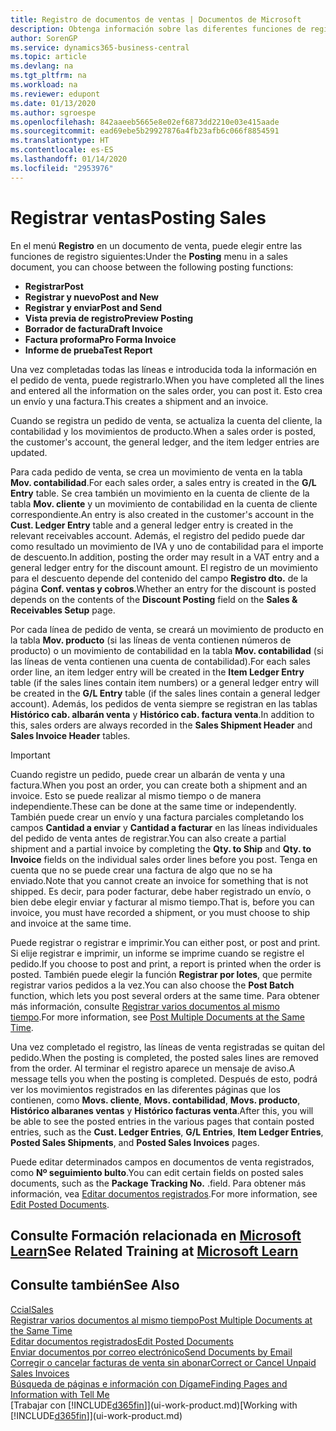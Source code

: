 ```yaml
---
title: Registro de documentos de ventas | Documentos de Microsoft
description: Obtenga información sobre las diferentes funciones de registro para registrar documentos de ventas y cómo puede actualizar los documentos registrados.
author: SorenGP
ms.service: dynamics365-business-central
ms.topic: article
ms.devlang: na
ms.tgt_pltfrm: na
ms.workload: na
ms.reviewer: edupont
ms.date: 01/13/2020
ms.author: sgroespe
ms.openlocfilehash: 842aaeeb5665e8e02ef6873dd2210e03e415aade
ms.sourcegitcommit: ead69ebe5b29927876a4fb23afb6c066f8854591
ms.translationtype: HT
ms.contentlocale: es-ES
ms.lasthandoff: 01/14/2020
ms.locfileid: "2953976"
---
```

# <a name="posting-sales"></a><span data-ttu-id="2bf2b-103">Registrar ventas</span><span class="sxs-lookup"><span data-stu-id="2bf2b-103">Posting Sales</span></span>
<span data-ttu-id="2bf2b-104">En el menú **Registro** en un documento de venta, puede elegir entre las funciones de registro siguientes:</span><span class="sxs-lookup"><span data-stu-id="2bf2b-104">Under the **Posting** menu in a sales document, you can choose between the following posting functions:</span></span>

* <span data-ttu-id="2bf2b-105">**Registrar**</span><span class="sxs-lookup"><span data-stu-id="2bf2b-105">**Post**</span></span>
* <span data-ttu-id="2bf2b-106">**Registrar y nuevo**</span><span class="sxs-lookup"><span data-stu-id="2bf2b-106">**Post and New**</span></span>
* <span data-ttu-id="2bf2b-107">**Registrar y enviar**</span><span class="sxs-lookup"><span data-stu-id="2bf2b-107">**Post and Send**</span></span>
* <span data-ttu-id="2bf2b-108">**Vista previa de registro**</span><span class="sxs-lookup"><span data-stu-id="2bf2b-108">**Preview Posting**</span></span>
* <span data-ttu-id="2bf2b-109">**Borrador de factura**</span><span class="sxs-lookup"><span data-stu-id="2bf2b-109">**Draft Invoice**</span></span>
* <span data-ttu-id="2bf2b-110">**Factura proforma**</span><span class="sxs-lookup"><span data-stu-id="2bf2b-110">**Pro Forma Invoice**</span></span>
* <span data-ttu-id="2bf2b-111">**Informe de prueba**</span><span class="sxs-lookup"><span data-stu-id="2bf2b-111">**Test Report**</span></span>

<span data-ttu-id="2bf2b-112">Una vez completadas todas las líneas e introducida toda la información en el pedido de venta, puede registrarlo.</span><span class="sxs-lookup"><span data-stu-id="2bf2b-112">When you have completed all the lines and entered all the information on the sales order, you can post it.</span></span> <span data-ttu-id="2bf2b-113">Esto crea un envío y una factura.</span><span class="sxs-lookup"><span data-stu-id="2bf2b-113">This creates a shipment and an invoice.</span></span>

<span data-ttu-id="2bf2b-114">Cuando se registra un pedido de venta, se actualiza la cuenta del cliente, la contabilidad y los movimientos de producto.</span><span class="sxs-lookup"><span data-stu-id="2bf2b-114">When a sales order is posted, the customer's account, the general ledger, and the item ledger entries are updated.</span></span>

<span data-ttu-id="2bf2b-115">Para cada pedido de venta, se crea un movimiento de venta en la tabla **Mov. contabilidad**.</span><span class="sxs-lookup"><span data-stu-id="2bf2b-115">For each sales order, a sales entry is created in the **G/L Entry** table.</span></span> <span data-ttu-id="2bf2b-116">Se crea también un movimiento en la cuenta de cliente de la tabla **Mov. cliente** y un movimiento de contabilidad en la cuenta de cliente correspondiente.</span><span class="sxs-lookup"><span data-stu-id="2bf2b-116">An entry is also created in the customer's account in the **Cust. Ledger Entry** table and a general ledger entry is created in the relevant receivables account.</span></span> <span data-ttu-id="2bf2b-117">Además, el registro del pedido puede dar como resultado un movimiento de IVA y uno de contabilidad para el importe de descuento.</span><span class="sxs-lookup"><span data-stu-id="2bf2b-117">In addition, posting the order may result in a VAT entry and a general ledger entry for the discount amount.</span></span> <span data-ttu-id="2bf2b-118">El registro de un movimiento para el descuento depende del contenido del campo **Registro dto.** de la página **Conf. ventas y cobros**.</span><span class="sxs-lookup"><span data-stu-id="2bf2b-118">Whether an entry for the discount is posted depends on the contents of the **Discount Posting** field on the **Sales & Receivables Setup** page.</span></span>

<span data-ttu-id="2bf2b-119">Por cada línea de pedido de venta, se creará un movimiento de producto en la tabla **Mov. producto** (si las líneas de venta contienen números de producto) o un movimiento de contabilidad en la tabla **Mov. contabilidad** (si las líneas de venta contienen una cuenta de contabilidad).</span><span class="sxs-lookup"><span data-stu-id="2bf2b-119">For each sales order line, an item ledger entry will be created in the **Item Ledger Entry** table (if the sales lines contain item numbers) or a general ledger entry will be created in the **G/L Entry** table (if the sales lines contain a general ledger account).</span></span> <span data-ttu-id="2bf2b-120">Además, los pedidos de venta siempre se registran en las tablas **Histórico cab. albarán venta** y **Histórico cab. factura venta**.</span><span class="sxs-lookup"><span data-stu-id="2bf2b-120">In addition to this, sales orders are always recorded in the **Sales Shipment Header** and **Sales Invoice Header** tables.</span></span>

> [!IMPORTANT]  
>   <span data-ttu-id="2bf2b-121">Cuando registre un pedido, puede crear un albarán de venta y una factura.</span><span class="sxs-lookup"><span data-stu-id="2bf2b-121">When you post an order, you can create both a shipment and an invoice.</span></span> <span data-ttu-id="2bf2b-122">Esto se puede realizar al mismo tiempo o de manera independiente.</span><span class="sxs-lookup"><span data-stu-id="2bf2b-122">These can be done at the same time or independently.</span></span> <span data-ttu-id="2bf2b-123">También puede crear un envío y una factura parciales completando los campos **Cantidad a enviar** y **Cantidad a facturar** en las líneas individuales del pedido de venta antes de registrar.</span><span class="sxs-lookup"><span data-stu-id="2bf2b-123">You can also create a partial shipment and a partial invoice by completing the **Qty. to Ship** and **Qty. to Invoice** fields on the individual sales order lines before you post.</span></span> <span data-ttu-id="2bf2b-124">Tenga en cuenta que no se puede crear una factura de algo que no se ha enviado.</span><span class="sxs-lookup"><span data-stu-id="2bf2b-124">Note that you cannot create an invoice for something that is not shipped.</span></span> <span data-ttu-id="2bf2b-125">Es decir, para poder facturar, debe haber registrado un envío, o bien debe elegir enviar y facturar al mismo tiempo.</span><span class="sxs-lookup"><span data-stu-id="2bf2b-125">That is, before you can invoice, you must have recorded a shipment, or you must choose to ship and invoice at the same time.</span></span>

<span data-ttu-id="2bf2b-126">Puede registrar o registrar e imprimir.</span><span class="sxs-lookup"><span data-stu-id="2bf2b-126">You can either post, or post and print.</span></span> <span data-ttu-id="2bf2b-127">Si elije registrar e imprimir, un informe se imprime cuando se registre el pedido.</span><span class="sxs-lookup"><span data-stu-id="2bf2b-127">If you choose to post and print, a report is printed when the order is posted.</span></span> <span data-ttu-id="2bf2b-128">También puede elegir la función **Registrar por lotes**, que permite registrar varios pedidos a la vez.</span><span class="sxs-lookup"><span data-stu-id="2bf2b-128">You can also choose the **Post Batch** function, which lets you post several orders at the same time.</span></span> <span data-ttu-id="2bf2b-129">Para obtener más información, consulte [Registrar varios documentos al mismo tiempo](ui-batch-posting.md).</span><span class="sxs-lookup"><span data-stu-id="2bf2b-129">For more information, see [Post Multiple Documents at the Same Time](ui-batch-posting.md).</span></span>

<span data-ttu-id="2bf2b-130">Una vez completado el registro, las líneas de venta registradas se quitan del pedido.</span><span class="sxs-lookup"><span data-stu-id="2bf2b-130">When the posting is completed, the posted sales lines are removed from the order.</span></span> <span data-ttu-id="2bf2b-131">Al terminar el registro aparece un mensaje de aviso.</span><span class="sxs-lookup"><span data-stu-id="2bf2b-131">A message tells you when the posting is completed.</span></span> <span data-ttu-id="2bf2b-132">Después de esto, podrá ver los movimientos registrados en las diferentes páginas que los contienen, como **Movs. cliente**, **Movs. contabilidad**, **Movs. producto**, **Histórico albaranes ventas** y **Histórico facturas venta**.</span><span class="sxs-lookup"><span data-stu-id="2bf2b-132">After this, you will be able to see the posted entries in the various pages that contain posted entries, such as the **Cust. Ledger Entries**, **G/L Entries**, **Item Ledger Entries**, **Posted Sales Shipments**, and **Posted Sales Invoices** pages.</span></span>  

<span data-ttu-id="2bf2b-133">Puede editar determinados campos en documentos de venta registrados, como **Nº seguimiento bulto**.</span><span class="sxs-lookup"><span data-stu-id="2bf2b-133">You can edit certain fields on posted sales documents, such as the **Package Tracking No.**</span></span> <span data-ttu-id="2bf2b-134">.</span><span class="sxs-lookup"><span data-stu-id="2bf2b-134">field.</span></span> <span data-ttu-id="2bf2b-135">Para obtener más información, vea [Editar documentos registrados](across-edit-posted-document.md).</span><span class="sxs-lookup"><span data-stu-id="2bf2b-135">For more information, see [Edit Posted Documents](across-edit-posted-document.md).</span></span>

## <a name="see-related-training-at-microsoft-learnlearnmodulesship-invoice-items-dynamics-365-business-centralindex"></a><span data-ttu-id="2bf2b-136">Consulte Formación relacionada en [Microsoft Learn](/learn/modules/ship-invoice-items-dynamics-365-business-central/index)</span><span class="sxs-lookup"><span data-stu-id="2bf2b-136">See Related Training at [Microsoft Learn](/learn/modules/ship-invoice-items-dynamics-365-business-central/index)</span></span>

## <a name="see-also"></a><span data-ttu-id="2bf2b-137">Consulte también</span><span class="sxs-lookup"><span data-stu-id="2bf2b-137">See Also</span></span>
[<span data-ttu-id="2bf2b-138">Ccial</span><span class="sxs-lookup"><span data-stu-id="2bf2b-138">Sales</span></span>](sales-manage-sales.md)  
[<span data-ttu-id="2bf2b-139">Registrar varios documentos al mismo tiempo</span><span class="sxs-lookup"><span data-stu-id="2bf2b-139">Post Multiple Documents at the Same Time</span></span>](ui-batch-posting.md)  
[<span data-ttu-id="2bf2b-140">Editar documentos registrados</span><span class="sxs-lookup"><span data-stu-id="2bf2b-140">Edit Posted Documents</span></span>](across-edit-posted-document.md)  
[<span data-ttu-id="2bf2b-141">Enviar documentos por correo electrónico</span><span class="sxs-lookup"><span data-stu-id="2bf2b-141">Send Documents by Email</span></span>](ui-how-send-documents-email.md)  
[<span data-ttu-id="2bf2b-142">Corregir o cancelar facturas de venta sin abonar</span><span class="sxs-lookup"><span data-stu-id="2bf2b-142">Correct or Cancel Unpaid Sales Invoices</span></span>](sales-how-correct-cancel-sales-invoice.md)  
[<span data-ttu-id="2bf2b-143">Búsqueda de páginas e información con Dígame</span><span class="sxs-lookup"><span data-stu-id="2bf2b-143">Finding Pages and Information with Tell Me</span></span>](ui-search.md)  
<span data-ttu-id="2bf2b-144">[Trabajar con [!INCLUDE[d365fin](includes/d365fin_md.md)]](ui-work-product.md)</span><span class="sxs-lookup"><span data-stu-id="2bf2b-144">[Working with [!INCLUDE[d365fin](includes/d365fin_md.md)]](ui-work-product.md)</span></span>
